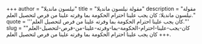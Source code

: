 +++
author = "نيلسون مانديلا"
title = "مقولة نيلسون مانديلا"
description = "مقولة نيلسون مانديلا: كان يجب علينا احترام الحكومة بما وفرته علينا من فرص لتحصيل العلم."
quote = '''كان يجب علينا احترام الحكومة بما وفرته علينا من فرص لتحصيل العلم.''' 
slug = "كان-يجب-علينا-احترام-الحكومة-بما-وفرته-علينا-من-فرص-لتحصيل-العلم"
+++
كان يجب علينا احترام الحكومة بما وفرته علينا من فرص لتحصيل العلم.
